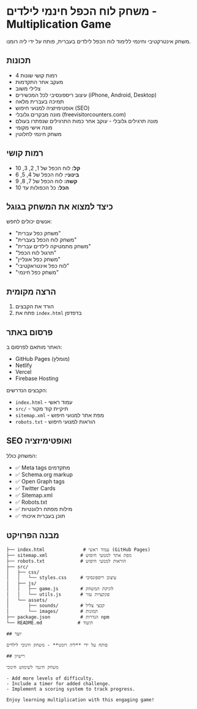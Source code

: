 # משחק לוח הכפל חינמי לילדים - Multiplication Game

משחק אינטרקטיבי וחינמי ללימוד לוח הכפל לילדים בעברית, פותח על ידי ליה רומנו.

## תכונות

- 4 רמות קושי שונות
- מעקב אחר התקדמות
- צלילי משוב
- עיצוב ריספונסיבי לכל המכשירים (iPhone, Android, Desktop)
- תמיכה בעברית מלאה
- אופטימיזציה למנועי חיפוש (SEO)
- מונה מבקרים גלובלי (freevisitorcounters.com)
- מונה תרגילים גלובלי - עוקב אחר כמות התרגילים שנפתרו בעולם
- מונה אישי מקומי
- משחק חינמי לחלוטין

## רמות קושי

- **קל:** לוח הכפל של 1, 2, 3, 10
- **בינוני:** לוח הכפל של 4, 5, 6
- **קשה:** לוח הכפל של 7, 8, 9
- **הכל:** כל הכפולות עד 10

## כיצד למצוא את המשחק בגוגל

אנשים יכולים לחפש:
- "משחק כפל עברית"
- "משחק לוח הכפל בעברית"
- "משחק מתמטיקה לילדים עברית"
- "תרגול לוח הכפל"
- "משחק כפל אונליין"
- "לוח כפל אינטראקטיבי"
- "משחק כפל חינמי"

## הרצה מקומית

1. הורד את הקבצים
2. פתח את `index.html` בדפדפן

## פרסום באתר

האתר מותאם לפרסום ב:
- GitHub Pages (מומלץ)
- Netlify
- Vercel
- Firebase Hosting

הקבצים הנדרשים:
- `index.html` - עמוד ראשי
- `src/` - תיקיית קוד מקור
- `sitemap.xml` - מפת אתר למנועי חיפוש
- `robots.txt` - הוראות למנועי חיפוש

## SEO ואופטימיזציה

המשחק כולל:
- ✅ Meta tags מתקדמים
- ✅ Schema.org markup
- ✅ Open Graph tags
- ✅ Twitter Cards
- ✅ Sitemap.xml
- ✅ Robots.txt
- ✅ מילות מפתח רלוונטיות
- ✅ תוכן בעברית איכותי

## מבנה הפרויקט
```
├── index.html              # עמוד ראשי (GitHub Pages)
├── sitemap.xml            # מפת אתר למנועי חיפוש
├── robots.txt             # הוראות למנועי חיפוש
├── src/
│   ├── css/
│   │   └── styles.css     # עיצוב ריספונסיבי
│   ├── js/
│   │   ├── game.js        # לוגיקת המשחק
│   │   └── utils.js       # פונקציות עזר
│   └── assets/
│       ├── sounds/        # קבצי צליל
│       └── images/        # תמונות
├── package.json           # הגדרות npm
└── README.md             # תיעוד

## יוצר

פותח על ידי **ליה רומנו** - משחק חינוכי לילדים

## רישיון

משחק חינמי לשימוש חינוכי

- Add more levels of difficulty.
- Include a timer for added challenge.
- Implement a scoring system to track progress.

Enjoy learning multiplication with this engaging game!